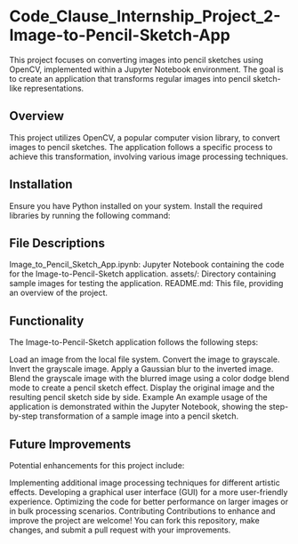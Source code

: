 # Code_Clause_Internship_Project_2-Image-to-Pencil-Sketch-App

This project focuses on converting images into pencil sketches using OpenCV, implemented within a Jupyter Notebook environment. The goal is to create an application that transforms regular images into pencil sketch-like representations.

## Overview

This project utilizes OpenCV, a popular computer vision library, to convert images to pencil sketches. The application follows a specific process to achieve this transformation, involving various image processing techniques.

## Installation

Ensure you have Python installed on your system. Install the required libraries by running the following command:

## File Descriptions
Image_to_Pencil_Sketch_App.ipynb: Jupyter Notebook containing the code for the Image-to-Pencil-Sketch application.
assets/: Directory containing sample images for testing the application.
README.md: This file, providing an overview of the project.

## Functionality
The Image-to-Pencil-Sketch application follows the following steps:

Load an image from the local file system.
Convert the image to grayscale.
Invert the grayscale image.
Apply a Gaussian blur to the inverted image.
Blend the grayscale image with the blurred image using a color dodge blend mode to create a pencil sketch effect.
Display the original image and the resulting pencil sketch side by side.
Example
An example usage of the application is demonstrated within the Jupyter Notebook, showing the step-by-step transformation of a sample image into a pencil sketch.

## Future Improvements
Potential enhancements for this project include:

Implementing additional image processing techniques for different artistic effects.
Developing a graphical user interface (GUI) for a more user-friendly experience.
Optimizing the code for better performance on larger images or in bulk processing scenarios.
Contributing
Contributions to enhance and improve the project are welcome! You can fork this repository, make changes, and submit a pull request with your improvements.
